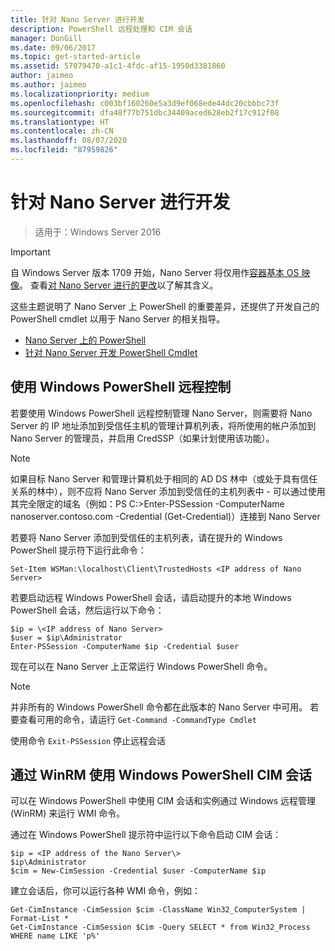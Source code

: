 ```yaml
---
title: 针对 Nano Server 进行开发
description: PowerShell 远程处理和 CIM 会话
manager: DonGill
ms.date: 09/06/2017
ms.topic: get-started-article
ms.assetid: 57079470-a1c1-4fdc-af15-1950d3381860
author: jaimeo
ms.author: jaimeo
ms.localizationpriority: medium
ms.openlocfilehash: c003bf160260e5a3d9ef068ede44dc20cbbbc73f
ms.sourcegitcommit: dfa48f77b751dbc34409aced628eb2f17c912f08
ms.translationtype: HT
ms.contentlocale: zh-CN
ms.lasthandoff: 08/07/2020
ms.locfileid: "87959826"
---
```

# <a name="developing-for-nano-server"></a>针对 Nano Server 进行开发

>适用于：Windows Server 2016

> [!IMPORTANT]
> 自 Windows Server 版本 1709 开始，Nano Server 将仅用作[容器基本 OS 映像](/virtualization/windowscontainers/quick-start/using-insider-container-images#install-base-container-image)。 查看[对 Nano Server 进行的更改](nano-in-semi-annual-channel.md)以了解其含义。

这些主题说明了 Nano Server 上 PowerShell 的重要差异，还提供了开发自己的 PowerShell cmdlet 以用于 Nano Server 的相关指导。

- [Nano Server 上的 PowerShell](PowerShell-on-Nano-Server.md)
- [针对 Nano Server 开发 PowerShell Cmdlet](Developing-PowerShell-Cmdlets-for-Nano-Server.md)

## <a name="using-windows-powershell-remoting"></a>使用 Windows PowerShell 远程控制
若要使用 Windows PowerShell 远程控制管理 Nano Server，则需要将 Nano Server 的 IP 地址添加到受信任主机的管理计算机列表，将所使用的帐户添加到 Nano Server 的管理员，并启用 CredSSP（如果计划使用该功能）。

> [!NOTE]
> 如果目标 Nano Server 和管理计算机处于相同的 AD DS 林中（或处于具有信任关系的林中），则不应将 Nano Server 添加到受信任的主机列表中 - 可以通过使用其完全限定的域名（例如：PS C:\>Enter-PSSession -ComputerName nanoserver.contoso.com -Credential (Get-Credential)）连接到 Nano Server


若要将 Nano Server 添加到受信任的主机列表，请在提升的 Windows PowerShell 提示符下运行此命令：

`Set-Item WSMan:\localhost\Client\TrustedHosts <IP address of Nano Server>`

若要启动远程 Windows PowerShell 会话，请启动提升的本地 Windows PowerShell 会话，然后运行以下命令：


```
$ip = \<IP address of Nano Server>
$user = $ip\Administrator
Enter-PSSession -ComputerName $ip -Credential $user
```


现在可以在 Nano Server 上正常运行 Windows PowerShell 命令。

> [!NOTE]
> 并非所有的 Windows PowerShell 命令都在此版本的 Nano Server 中可用。 若要查看可用的命令，请运行 `Get-Command -CommandType Cmdlet`

使用命令 `Exit-PSSession` 停止远程会话

## <a name="using-windows-powershell-cim-sessions-over-winrm"></a>通过 WinRM 使用 Windows PowerShell CIM 会话
可以在 Windows PowerShell 中使用 CIM 会话和实例通过 Windows 远程管理 (WinRM) 来运行 WMI 命令。

通过在 Windows PowerShell 提示符中运行以下命令启动 CIM 会话：


```
$ip = <IP address of the Nano Server\>
$ip\Administrator
$cim = New-CimSession -Credential $user -ComputerName $ip
```


建立会话后，你可以运行各种 WMI 命令，例如：


```
Get-CimInstance -CimSession $cim -ClassName Win32_ComputerSystem | Format-List *
Get-CimInstance -CimSession $Cim -Query SELECT * from Win32_Process WHERE name LIKE 'p%'
```

